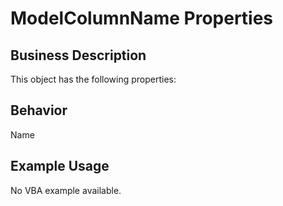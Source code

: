 # ModelColumnName Properties

## Business Description
This object has the following properties:

## Behavior
Name

## Example Usage
No VBA example available.